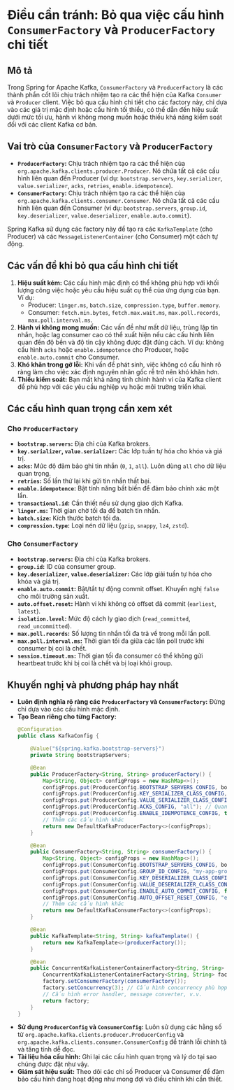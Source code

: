 # Điều cần tránh: Bỏ qua việc cấu hình `ConsumerFactory` và `ProducerFactory` chi tiết

## Mô tả
Trong Spring for Apache Kafka, `ConsumerFactory` và `ProducerFactory` là các thành phần cốt lõi chịu trách nhiệm tạo ra các thể hiện của Kafka `Consumer` và `Producer` client. Việc bỏ qua cấu hình chi tiết cho các factory này, chỉ dựa vào các giá trị mặc định hoặc cấu hình tối thiểu, có thể dẫn đến hiệu suất dưới mức tối ưu, hành vi không mong muốn hoặc thiếu khả năng kiểm soát đối với các client Kafka cơ bản.

## Vai trò của `ConsumerFactory` và `ProducerFactory`
*   **`ProducerFactory`:** Chịu trách nhiệm tạo ra các thể hiện của `org.apache.kafka.clients.producer.Producer`. Nó chứa tất cả các cấu hình liên quan đến Producer (ví dụ: `bootstrap.servers`, `key.serializer`, `value.serializer`, `acks`, `retries`, `enable.idempotence`).
*   **`ConsumerFactory`:** Chịu trách nhiệm tạo ra các thể hiện của `org.apache.kafka.clients.consumer.Consumer`. Nó chứa tất cả các cấu hình liên quan đến Consumer (ví dụ: `bootstrap.servers`, `group.id`, `key.deserializer`, `value.deserializer`, `enable.auto.commit`).

Spring Kafka sử dụng các factory này để tạo ra các `KafkaTemplate` (cho Producer) và các `MessageListenerContainer` (cho Consumer) một cách tự động.

## Các vấn đề khi bỏ qua cấu hình chi tiết
1.  **Hiệu suất kém:** Các cấu hình mặc định có thể không phù hợp với khối lượng công việc hoặc yêu cầu hiệu suất cụ thể của ứng dụng của bạn. Ví dụ:
    *   Producer: `linger.ms`, `batch.size`, `compression.type`, `buffer.memory`.
    *   Consumer: `fetch.min.bytes`, `fetch.max.wait.ms`, `max.poll.records`, `max.poll.interval.ms`.
2.  **Hành vi không mong muốn:** Các vấn đề như mất dữ liệu, trùng lặp tin nhắn, hoặc lag consumer cao có thể xuất hiện nếu các cấu hình liên quan đến độ bền và độ tin cậy không được đặt đúng cách. Ví dụ: không cấu hình `acks` hoặc `enable.idempotence` cho Producer, hoặc `enable.auto.commit` cho Consumer.
3.  **Khó khăn trong gỡ lỗi:** Khi vấn đề phát sinh, việc không có cấu hình rõ ràng làm cho việc xác định nguyên nhân gốc rễ trở nên khó khăn hơn.
4.  **Thiếu kiểm soát:** Bạn mất khả năng tinh chỉnh hành vi của Kafka client để phù hợp với các yêu cầu nghiệp vụ hoặc môi trường triển khai.

## Các cấu hình quan trọng cần xem xét
### Cho `ProducerFactory`
*   **`bootstrap.servers`:** Địa chỉ của Kafka brokers.
*   **`key.serializer`, `value.serializer`:** Các lớp tuần tự hóa cho khóa và giá trị.
*   **`acks`:** Mức độ đảm bảo ghi tin nhắn (`0`, `1`, `all`). Luôn dùng `all` cho dữ liệu quan trọng.
*   **`retries`:** Số lần thử lại khi gửi tin nhắn thất bại.
*   **`enable.idempotence`:** Bật tính năng bất biến để đảm bảo chính xác một lần.
*   **`transactional.id`:** Cần thiết nếu sử dụng giao dịch Kafka.
*   **`linger.ms`:** Thời gian chờ tối đa để batch tin nhắn.
*   **`batch.size`:** Kích thước batch tối đa.
*   **`compression.type`:** Loại nén dữ liệu (`gzip`, `snappy`, `lz4`, `zstd`).

### Cho `ConsumerFactory`
*   **`bootstrap.servers`:** Địa chỉ của Kafka brokers.
*   **`group.id`:** ID của consumer group.
*   **`key.deserializer`, `value.deserializer`:** Các lớp giải tuần tự hóa cho khóa và giá trị.
*   **`enable.auto.commit`:** Bật/tắt tự động commit offset. Khuyến nghị `false` cho môi trường sản xuất.
*   **`auto.offset.reset`:** Hành vi khi không có offset đã commit (`earliest`, `latest`).
*   **`isolation.level`:** Mức độ cách ly giao dịch (`read_committed`, `read_uncommitted`).
*   **`max.poll.records`:** Số lượng tin nhắn tối đa trả về trong mỗi lần poll.
*   **`max.poll.interval.ms`:** Thời gian tối đa giữa các lần poll trước khi consumer bị coi là chết.
*   **`session.timeout.ms`:** Thời gian tối đa consumer có thể không gửi heartbeat trước khi bị coi là chết và bị loại khỏi group.

## Khuyến nghị và phương pháp hay nhất
*   **Luôn định nghĩa rõ ràng các `ProducerFactory` và `ConsumerFactory`:** Đừng chỉ dựa vào các cấu hình mặc định.
*   **Tạo Bean riêng cho từng Factory:**
    ```java
    @Configuration
    public class KafkaConfig {

        @Value("${spring.kafka.bootstrap-servers}")
        private String bootstrapServers;

        @Bean
        public ProducerFactory<String, String> producerFactory() {
            Map<String, Object> configProps = new HashMap<>();
            configProps.put(ProducerConfig.BOOTSTRAP_SERVERS_CONFIG, bootstrapServers);
            configProps.put(ProducerConfig.KEY_SERIALIZER_CLASS_CONFIG, StringSerializer.class);
            configProps.put(ProducerConfig.VALUE_SERIALIZER_CLASS_CONFIG, StringSerializer.class);
            configProps.put(ProducerConfig.ACKS_CONFIG, "all"); // Quan trọng!
            configProps.put(ProducerConfig.ENABLE_IDEMPOTENCE_CONFIG, true); // Quan trọng!
            // Thêm các cấu hình khác
            return new DefaultKafkaProducerFactory<>(configProps);
        }

        @Bean
        public ConsumerFactory<String, String> consumerFactory() {
            Map<String, Object> configProps = new HashMap<>();
            configProps.put(ConsumerConfig.BOOTSTRAP_SERVERS_CONFIG, bootstrapServers);
            configProps.put(ConsumerConfig.GROUP_ID_CONFIG, "my-app-group");
            configProps.put(ConsumerConfig.KEY_DESERIALIZER_CLASS_CONFIG, StringDeserializer.class);
            configProps.put(ConsumerConfig.VALUE_DESERIALIZER_CLASS_CONFIG, StringDeserializer.class);
            configProps.put(ConsumerConfig.ENABLE_AUTO_COMMIT_CONFIG, false); // Quan trọng!
            configProps.put(ConsumerConfig.AUTO_OFFSET_RESET_CONFIG, "earliest");
            // Thêm các cấu hình khác
            return new DefaultKafkaConsumerFactory<>(configProps);
        }

        @Bean
        public KafkaTemplate<String, String> kafkaTemplate() {
            return new KafkaTemplate<>(producerFactory());
        }

        @Bean
        public ConcurrentKafkaListenerContainerFactory<String, String> kafkaListenerContainerFactory() {
            ConcurrentKafkaListenerContainerFactory<String, String> factory = new ConcurrentKafkaListenerContainerFactory<>();
            factory.setConsumerFactory(consumerFactory());
            factory.setConcurrency(3); // Cấu hình concurrency phù hợp
            // Cấu hình error handler, message converter, v.v.
            return factory;
        }
    }
    ```
*   **Sử dụng `ProducerConfig` và `ConsumerConfig`:** Luôn sử dụng các hằng số từ `org.apache.kafka.clients.producer.ProducerConfig` và `org.apache.kafka.clients.consumer.ConsumerConfig` để tránh lỗi chính tả và tăng tính dễ đọc.
*   **Tài liệu hóa cấu hình:** Ghi lại các cấu hình quan trọng và lý do tại sao chúng được đặt như vậy.
*   **Giám sát hiệu suất:** Theo dõi các chỉ số Producer và Consumer để đảm bảo cấu hình đang hoạt động như mong đợi và điều chỉnh khi cần thiết.